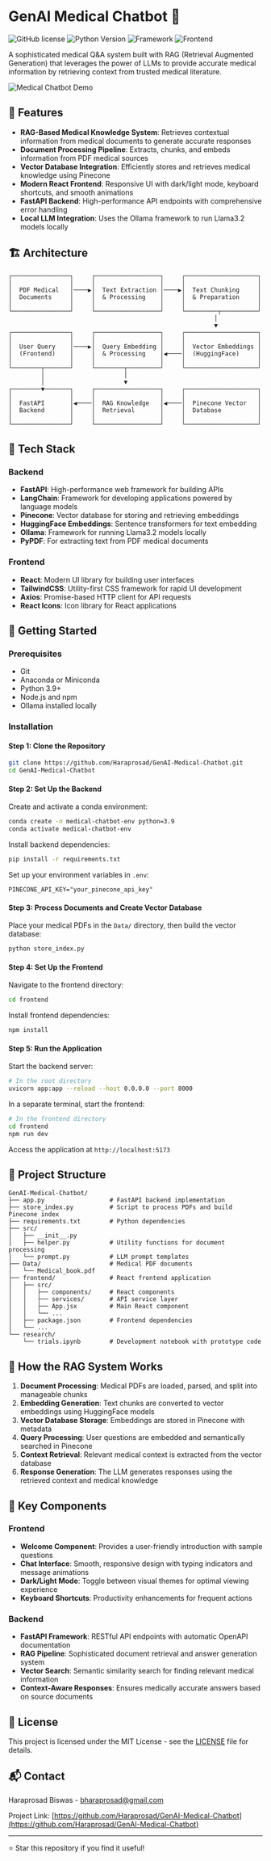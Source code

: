 # GenAI Medical Chatbot 🏥

![GitHub license](https://img.shields.io/badge/license-MIT-blue.svg)
![Python Version](https://img.shields.io/badge/python-3.9-green)
![Framework](https://img.shields.io/badge/framework-FastAPI-009688)
![Frontend](https://img.shields.io/badge/frontend-React-61DAFB)

A sophisticated medical Q&A system built with RAG (Retrieval Augmented Generation) that leverages the power of LLMs to provide accurate medical information by retrieving context from trusted medical literature.

![Medical Chatbot Demo](demo.gif)

## 🌟 Features

- **RAG-Based Medical Knowledge System**: Retrieves contextual information from medical documents to generate accurate responses
- **Document Processing Pipeline**: Extracts, chunks, and embeds information from PDF medical sources
- **Vector Database Integration**: Efficiently stores and retrieves medical knowledge using Pinecone
- **Modern React Frontend**: Responsive UI with dark/light mode, keyboard shortcuts, and smooth animations
- **FastAPI Backend**: High-performance API endpoints with comprehensive error handling
- **Local LLM Integration**: Uses the Ollama framework to run Llama3.2 models locally

## 🏗️ Architecture

```
┌────────────────┐     ┌──────────────────┐     ┌────────────────────┐
│                │     │                  │     │                    │
│  PDF Medical   │────▶│  Text Extraction │────▶│  Text Chunking     │
│  Documents     │     │  & Processing    │     │  & Preparation     │
│                │     │                  │     │                    │
└────────────────┘     └──────────────────┘     └─────────┬──────────┘
                                                         │
                                                         ▼
┌────────────────┐     ┌──────────────────┐     ┌────────────────────┐
│                │     │                  │     │                    │
│  User Query    │────▶│  Query Embedding │     │  Vector Embeddings │
│  (Frontend)    │     │  & Processing    │◀────│  (HuggingFace)     │
│                │     │                  │     │                    │
└────────┬───────┘     └────────┬─────────┘     └────────────────────┘
         │                      │
         │                      ▼
┌────────▼───────┐     ┌──────────────────┐     ┌────────────────────┐
│                │     │                  │     │                    │
│  FastAPI       │◀────│  RAG Knowledge   │◀────│  Pinecone Vector   │
│  Backend       │     │  Retrieval       │     │  Database          │
│                │     │                  │     │                    │
└────────────────┘     └──────────────────┘     └────────────────────┘
```

## 🔧 Tech Stack

### Backend
- **FastAPI**: High-performance web framework for building APIs
- **LangChain**: Framework for developing applications powered by language models
- **Pinecone**: Vector database for storing and retrieving embeddings
- **HuggingFace Embeddings**: Sentence transformers for text embedding
- **Ollama**: Framework for running Llama3.2 models locally
- **PyPDF**: For extracting text from PDF medical documents

### Frontend
- **React**: Modern UI library for building user interfaces
- **TailwindCSS**: Utility-first CSS framework for rapid UI development
- **Axios**: Promise-based HTTP client for API requests
- **React Icons**: Icon library for React applications

## 🚀 Getting Started

### Prerequisites

- Git
- Anaconda or Miniconda
- Python 3.9+
- Node.js and npm
- Ollama installed locally

### Installation

#### Step 1: Clone the Repository

```bash
git clone https://github.com/Haraprosad/GenAI-Medical-Chatbot.git
cd GenAI-Medical-Chatbot
```

#### Step 2: Set Up the Backend

Create and activate a conda environment:
```bash
conda create -n medical-chatbot-env python=3.9
conda activate medical-chatbot-env
```

Install backend dependencies:
```bash
pip install -r requirements.txt
```

Set up your environment variables in `.env`:
```
PINECONE_API_KEY="your_pinecone_api_key"
```

#### Step 3: Process Documents and Create Vector Database

Place your medical PDFs in the `Data/` directory, then build the vector database:
```bash
python store_index.py
```

#### Step 4: Set Up the Frontend

Navigate to the frontend directory:
```bash
cd frontend
```

Install frontend dependencies:
```bash
npm install
```

#### Step 5: Run the Application

Start the backend server:
```bash
# In the root directory
uvicorn app:app --reload --host 0.0.0.0 --port 8000
```

In a separate terminal, start the frontend:
```bash
# In the frontend directory
cd frontend
npm run dev
```

Access the application at `http://localhost:5173`

## 📂 Project Structure

```
GenAI-Medical-Chatbot/
├── app.py                  # FastAPI backend implementation
├── store_index.py          # Script to process PDFs and build Pinecone index
├── requirements.txt        # Python dependencies
├── src/
│   ├── __init__.py
│   ├── helper.py           # Utility functions for document processing
│   └── prompt.py           # LLM prompt templates
├── Data/                   # Medical PDF documents
│   └── Medical_book.pdf
├── frontend/               # React frontend application
│   ├── src/
│   │   ├── components/     # React components
│   │   ├── services/       # API service layer
│   │   ├── App.jsx         # Main React component
│   │   └── ...
│   ├── package.json        # Frontend dependencies
│   └── ...
└── research/
    └── trials.ipynb        # Development notebook with prototype code
```

## 🔄 How the RAG System Works

1. **Document Processing**: Medical PDFs are loaded, parsed, and split into manageable chunks
2. **Embedding Generation**: Text chunks are converted to vector embeddings using HuggingFace models
3. **Vector Database Storage**: Embeddings are stored in Pinecone with metadata
4. **Query Processing**: User questions are embedded and semantically searched in Pinecone
5. **Context Retrieval**: Relevant medical context is extracted from the vector database
6. **Response Generation**: The LLM generates responses using the retrieved context and medical knowledge

## 🧩 Key Components

### Frontend
- **Welcome Component**: Provides a user-friendly introduction with sample questions
- **Chat Interface**: Smooth, responsive design with typing indicators and message animations
- **Dark/Light Mode**: Toggle between visual themes for optimal viewing experience
- **Keyboard Shortcuts**: Productivity enhancements for frequent actions

### Backend
- **FastAPI Framework**: RESTful API endpoints with automatic OpenAPI documentation
- **RAG Pipeline**: Sophisticated document retrieval and answer generation system
- **Vector Search**: Semantic similarity search for finding relevant medical information
- **Context-Aware Responses**: Ensures medically accurate answers based on source documents

## 📝 License

This project is licensed under the MIT License - see the [LICENSE](LICENSE) file for details.

## 📬 Contact

Haraprosad Biswas - bharaprosad@gmail.com

Project Link: [https://github.com/Haraprosad/GenAI-Medical-Chatbot](https://github.com/Haraprosad/GenAI-Medical-Chatbot)

---

⭐ Star this repository if you find it useful!

